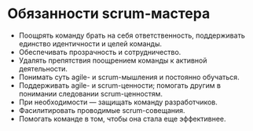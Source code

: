 # Обязанности scrum-мастера

* Поощрять команду брать на себя ответственность, поддерживать единство идентичности и целей команды.
* Обеспечивать прозрачность и сотрудничество.
* Удалять препятствия поощрением команды к активной деятельности.
* Понимать суть agile- и scrum-мышления и постоянно обучаться.
* Поддерживать agile- и scrum-ценности; помогать другим в понимании следовании scrum-ценностям.
* При необходимости — защищать команду разработчиков.
* Фасилитировать проводимые scrum-совещания.
* Помогать команде в том, чтобы она стала еще эффективнее.